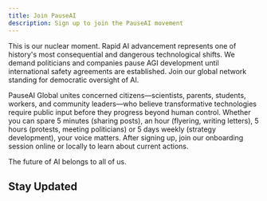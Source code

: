 ```yaml
---
title: Join PauseAI
description: Sign up to join the PauseAI movement
---
```


<script>
    import TallyEmbed from '$lib/components/TallyEmbed.svelte'
    import NewsletterSignup from '$lib/components/NewsletterSignup.svelte'
</script>

This is our nuclear moment. Rapid AI advancement represents one of history's most consequential and dangerous technological shifts. We demand politicians and companies pause AGI development until international safety agreements are established. Join our global network standing for democratic oversight of AI.

PauseAI Global unites concerned citizens—scientists, parents, students, workers, and community leaders—who believe transformative technologies require public input before they progress beyond human control. Whether you can spare 5 minutes (sharing posts), an hour (flyering, writing letters), 5 hours (protests, meeting politicians) or 5 days weekly (strategy development), your voice matters. After signing up, join our onboarding session online or locally to learn about current actions.

The future of AI belongs to all of us.

<TallyEmbed formId="wbGvKe" />

## Stay Updated

<NewsletterSignup />
